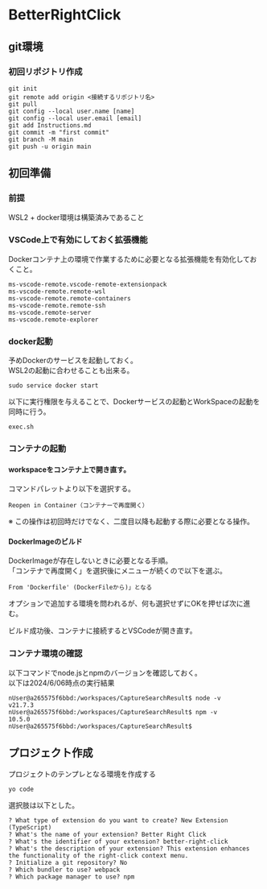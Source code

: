 # BetterRightClick

## git環境

### 初回リポジトリ作成

    git init
    git remote add origin <接続するリポジトリ名>
    git pull
    git config --local user.name [name]
    git config --local user.email [email]
    git add Instructions.md
    git commit -m "first commit"
    git branch -M main
    git push -u origin main

## 初回準備

### 前提

WSL2 + docker環境は構築済みであること

### VSCode上で有効にしておく拡張機能

Dockerコンテナ上の環境で作業するために必要となる拡張機能を有効化しておくこと。  

    ms-vscode-remote.vscode-remote-extensionpack
    ms-vscode-remote.remote-wsl
    ms-vscode-remote.remote-containers
    ms-vscode-remote.remote-ssh
    ms-vscode.remote-server
    ms-vscode.remote-explorer


### docker起動

予めDockerのサービスを起動しておく。  
WSL2の起動に合わせることも出来る。  

    sudo service docker start

以下に実行権限を与えることで、Dockerサービスの起動とWorkSpaceの起動を同時に行う。  

    exec.sh

### コンテナの起動

#### workspaceをコンテナ上で開き直す。

コマンドパレットより以下を選択する。  

    Reopen in Container（コンテナーで再度開く）

※ この操作は初回時だけでなく、二度目以降も起動する際に必要となる操作。  

#### DockerImageのビルド

DockerImageが存在しないときに必要となる手順。  
「コンテナで再度開く」を選択後にメニューが続くので以下を選ぶ。  

    From 'Dockerfile' (DockerFileから)」となる

オプションで追加する環境を問われるが、何も選択せずにOKを押せば次に進む。  

ビルド成功後、コンテナに接続するとVSCodeが開き直す。  

### コンテナ環境の確認

以下コマンドでnode.jsとnpmのバージョンを確認しておく。  
以下は2024/6/06時点の実行結果  

    nUser@a265575f6bbd:/workspaces/CaptureSearchResult$ node -v
    v21.7.3
    nUser@a265575f6bbd:/workspaces/CaptureSearchResult$ npm -v
    10.5.0
    nUser@a265575f6bbd:/workspaces/CaptureSearchResult$

## プロジェクト作成

プロジェクトのテンプレとなる環境を作成する

    yo code

選択肢は以下とした。

    ? What type of extension do you want to create? New Extension (TypeScript)
    ? What's the name of your extension? Better Right Click
    ? What's the identifier of your extension? better-right-click
    ? What's the description of your extension? This extension enhances the functionality of the right-click context menu.
    ? Initialize a git repository? No
    ? Which bundler to use? webpack
    ? Which package manager to use? npm
